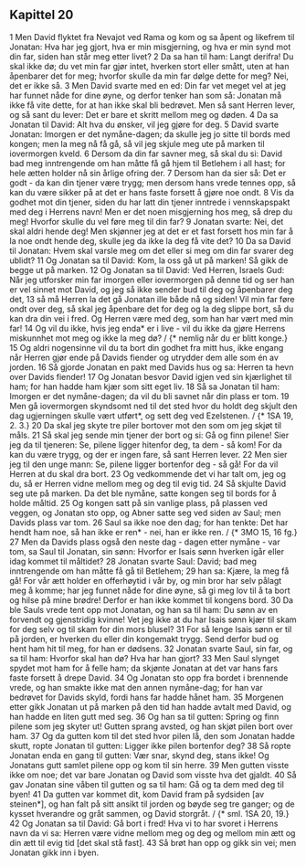 ## Kapittel 20

1 Men David flyktet fra Nevajot ved Rama og kom og sa åpent og likefrem til Jonatan: Hva har jeg gjort, hva er min misgjerning, og hva er min synd mot din far, siden han står meg etter livet?
2 Da sa han til ham: Langt derifra! Du skal ikke dø; du vet min far gjør intet, hverken stort eller smått, uten at han åpenbarer det for meg; hvorfor skulle da min far dølge dette for meg? Nei, det er ikke så.
3 Men David svarte med en ed: Din far vet meget vel at jeg har funnet nåde for dine øyne, og derfor tenker han som så: Jonatan må ikke få vite dette, for at han ikke skal bli bedrøvet. Men så sant Herren lever, og så sant du lever: Det er bare et skritt mellom meg og døden.
4 Da sa Jonatan til David: Alt hva du ønsker, vil jeg gjøre for deg.
5 David svarte Jonatan: Imorgen er det nymåne-dagen; da skulle jeg jo sitte til bords med kongen; men la meg nå få gå, så vil jeg skjule meg ute på marken til iovermorgen kveld.
6 Dersom da din far savner meg, så skal du si: David bad meg inntrengende om han måtte få gå hjem til Betlehem i all hast; for hele ætten holder nå sin årlige ofring der.
7 Dersom han da sier så: Det er godt - da kan din tjener være trygg; men dersom hans vrede tennes opp, så kan du være sikker på at det er hans faste forsett å gjøre noe ondt.
8 Vis da godhet mot din tjener, siden du har latt din tjener inntrede i vennskapspakt med deg i Herrens navn! Men er det noen misgjerning hos meg, så drep du meg! Hvorfor skulle du vel føre meg til din far?
9 Jonatan svarte: Nei, det skal aldri hende deg! Men skjønner jeg at det er et fast forsett hos min far å la noe ondt hende deg, skulle jeg da ikke la deg få vite det?
10 Da sa David til Jonatan: Hvem skal varsle meg om det eller si meg om din far svarer deg ublidt?
11 Og Jonatan sa til David: Kom, la oss gå ut på marken! Så gikk de begge ut på marken.
12 Og Jonatan sa til David: Ved Herren, Israels Gud: Når jeg utforsker min far imorgen eller iovermorgen på denne tid og ser han er vel sinnet mot David, og jeg så ikke sender bud til deg og åpenbarer deg det,
13 så må Herren la det gå Jonatan ille både nå og siden! Vil min far føre ondt over deg, så skal jeg åpenbare det for deg og la deg slippe bort, så du kan dra din vei i fred. Og Herren være med deg, som han har vært med min far!
14 Og vil du ikke, hvis jeg enda* er i live - vil du ikke da gjøre Herrens miskunnhet mot meg og ikke la meg dø? / {* nemlig når du er blitt konge.}
15 Og aldri nogensinne vil du ta bort din godhet fra mitt hus, ikke engang når Herren gjør ende på Davids fiender og utrydder dem alle som én av jorden.
16 Så gjorde Jonatan en pakt med Davids hus og sa: Herren ta hevn over Davids fiender!
17 Og Jonatan besvor David igjen ved sin kjærlighet til ham; for han hadde ham kjær som sitt eget liv.
18 Så sa Jonatan til ham: Imorgen er det nymåne-dagen; da vil du bli savnet når din plass er tom.
19 Men gå iovermorgen skyndsomt ned til det sted hvor du holdt deg skjult den dag ugjerningen skulle vært utført*, og sett deg ved Ezelstenen. / {* 1SA 19, 2. 3.}
20 Da skal jeg skyte tre piler bortover mot den som om jeg skjøt til måls.
21 Så skal jeg sende min tjener der bort og si: Gå og finn pilene! Sier jeg da til tjeneren: Se, pilene ligger hitenfor deg, ta dem - så kom! For da kan du være trygg, og der er ingen fare, så sant Herren lever.
22 Men sier jeg til den unge mann: Se, pilene ligger bortenfor deg - så gå! For da vil Herren at du skal dra bort.
23 Og vedkommende det vi har talt om, jeg og du, så er Herren vidne mellom meg og deg til evig tid.
24 Så skjulte David seg ute på marken. Da det ble nymåne, satte kongen seg til bords for å holde måltid.
25 Og kongen satt på sin vanlige plass, på plassen ved veggen, og Jonatan sto opp, og Abner satte seg ved siden av Saul; men Davids plass var tom.
26 Saul sa ikke noe den dag; for han tenkte: Det har hendt ham noe, så han ikke er ren* - nei, han er ikke ren. / {* 3MO 15, 16 fg.}
27 Men da Davids plass også den neste dag - dagen etter nymåne - var tom, sa Saul til Jonatan, sin sønn: Hvorfor er Isais sønn hverken igår eller idag kommet til måltidet?
28 Jonatan svarte Saul: David; bad meg inntrengende om han måtte få gå til Betlehem;
29 han sa: Kjære, la meg få gå! For vår ætt holder en offerhøytid i vår by, og min bror har selv pålagt meg å komme; har jeg funnet nåde for dine øyne, så gi meg lov til å ta bort og hilse på mine brødre! Derfor er han ikke kommet til kongens bord.
30 Da ble Sauls vrede tent opp mot Jonatan, og han sa til ham: Du sønn av en forvendt og gjenstridig kvinne! Vet jeg ikke at du har Isais sønn kjær til skam for deg selv og til skam for din mors blusel?
31 For så lenge Isais sønn er til på jorden, er hverken du eller din kongemakt trygg. Send derfor bud og hent ham hit til meg, for han er dødsens.
32 Jonatan svarte Saul, sin far, og sa til ham: Hvorfor skal han dø? Hva har han gjort?
33 Men Saul slynget spydet mot ham for å felle ham; da skjønte Jonatan at det var hans fars faste forsett å drepe David.
34 Og Jonatan sto opp fra bordet i brennende vrede, og han smakte ikke mat den annen nymåne-dag; for han var bedrøvet for Davids skyld, fordi hans far hadde hånet ham.
35 Morgenen etter gikk Jonatan ut på marken på den tid han hadde avtalt med David, og han hadde en liten gutt med seg.
36 Og han sa til gutten: Spring og finn pilene som jeg skyter ut! Gutten sprang avsted, og han skjøt pilen bort over ham.
37 Og da gutten kom til det sted hvor pilen lå, den som Jonatan hadde skutt, ropte Jonatan til gutten: Ligger ikke pilen bortenfor deg?
38 Så ropte Jonatan enda en gang til gutten: Vær snar, skynd deg, stans ikke! Og Jonatans gutt samlet pilene opp og kom til sin herre.
39 Men gutten visste ikke om noe; det var bare Jonatan og David som visste hva det gjaldt.
40 Så gav Jonatan sine våben til gutten og sa til ham: Gå og ta dem med deg til byen!
41 Da gutten var kommet dit, kom David fram på sydsiden [av steinen*], og han falt på sitt ansikt til jorden og bøyde seg tre ganger; og de kysset hverandre og gråt sammen, og David storgråt. / {* sml. 1SA 20, 19.}
42 Og Jonatan sa til David: Gå bort i fred! Hva vi to har svoret i Herrens navn da vi sa: Herren være vidne mellom meg og deg og mellom min ætt og din ætt til evig tid [det skal stå fast].
43 Så brøt han opp og gikk sin vei; men Jonatan gikk inn i byen.
